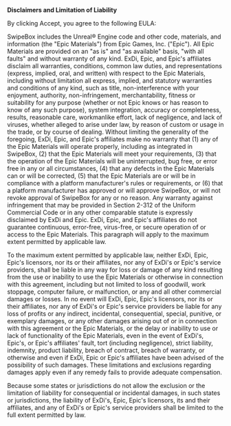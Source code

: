 **Disclaimers and Limitation of Liability**

By clicking Accept, you agree to the following EULA:

SwipeBox includes the Unreal® Engine code and other code, materials, and information (the &quot;Epic Materials&quot;) from Epic Games, Inc. (&quot;Epic&quot;).  All Epic Materials are provided on an &quot;as is&quot; and &quot;as available&quot; basis, &quot;with all faults&quot; and without warranty of any kind.  ExDi, Epic, and Epic&#39;s affiliates disclaim all warranties, conditions, common law duties, and representations (express, implied, oral, and written) with respect to the Epic Materials, including without limitation all express, implied, and statutory warranties and conditions of any kind, such as title, non-interference with your enjoyment, authority, non-infringement, merchantability, fitness or suitability for any purpose (whether or not Epic knows or has reason to know of any such purpose), system integration, accuracy or completeness, results, reasonable care, workmanlike effort, lack of negligence, and lack of viruses, whether alleged to arise under law, by reason of custom or usage in the trade, or by course of dealing.  Without limiting the generality of the foregoing, ExDi, Epic, and Epic&#39;s affiliates make no warranty that (1) any of the Epic Materials will operate properly, including as integrated in SwipeBox, (2) that the Epic Materials will meet your requirements, (3) that the operation of the Epic Materials will be uninterrupted, bug free, or error free in any or all circumstances, (4) that any defects in the Epic Materials can or will be corrected, (5) that the Epic Materials are or will be in compliance with a platform manufacturer&#39;s rules or requirements, or (6) that a platform manufacturer has approved or will approve SwipeBox, or will not revoke approval of SwipeBox for any or no reason.  Any warranty against infringement that may be provided in Section 2-312 of the Uniform Commercial Code or in any other comparable statute is expressly disclaimed by ExDi and Epic.  ExDi, Epic, and Epic&#39;s affiliates do not guarantee continuous, error-free, virus-free, or secure operation of or access to the Epic Materials.  This paragraph will apply to the maximum extent permitted by applicable law.

To the maximum extent permitted by applicable law, neither ExDi, Epic, Epic&#39;s licensors, nor its or their affiliates, nor any of ExDi&#39;s or Epic&#39;s service providers, shall be liable in any way for loss or damage of any kind resulting from the use or inability to use the Epic Materials or otherwise in connection with this agreement, including but not limited to loss of goodwill, work stoppage, computer failure, or malfunction, or any and all other commercial damages or losses.  In no event will ExDi, Epic, Epic&#39;s licensors, nor its or their affiliates, nor any of ExDi&#39;s or Epic&#39;s service providers be liable for any loss of profits or any indirect, incidental, consequential, special, punitive, or exemplary damages, or any other damages arising out of or in connection with this agreement or the Epic Materials, or the delay or inability to use or lack of functionality of the Epic Materials, even in the event of ExDi&#39;s, Epic&#39;s, or Epic&#39;s affiliates&#39; fault, tort (including negligence), strict liability, indemnity, product liability, breach of contract, breach of warranty, or otherwise and even if ExDi, Epic or Epic&#39;s affiliates have been advised of the possibility of such damages.  These limitations and exclusions regarding damages apply even if any remedy fails to provide adequate compensation.

Because some states or jurisdictions do not allow the exclusion or the limitation of liability for consequential or incidental damages, in such states or jurisdictions, the liability of ExDi&#39;s, Epic, Epic&#39;s licensors, its and their affiliates, and any of ExDi&#39;s or Epic&#39;s service providers shall be limited to the full extent permitted by law.
